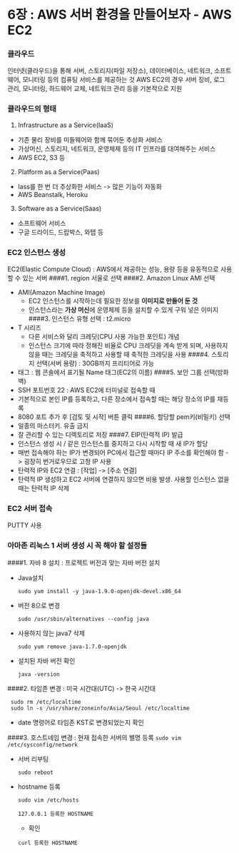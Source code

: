 # 6장 : AWS 서버 환경을 만들어보자 - AWS EC2
### 클라우드
인터넷(클라우드)을 통해 서버, 스토리지(파일 저장소), 데이터베이스, 네트워크, 소프트웨어, 모니터링 등의 컴퓨팅 서비스를 제공하는 것
AWS EC2의 경우 서버 장비, 로그 관리, 모니터링, 하드웨어 교체, 네트워크 관리 등을 기본적으로 지원

### 클라우드의 형태 
1) Infrastructure as a Service(IaaS)
- 기존 물리 장비를 미들웨어와 함께 묶어둔 추상화 서비스
- 가상머신, 스토리지, 네트워크, 운영체제 등의 IT 인프라를 대여해주는 서비스
- AWS EC2, S3 등

2) Platform as a Service(Paas)
- Iass를 한 번 더 추상화한 서비스 -> 많은 기능이 자동화
- AWS Beanstalk, Heroku

3) Software as a Service(Saas)
- 소프트웨어 서비스
- 구글 드라이드, 드랍박스, 와탭 등

### EC2 인스턴스 생성
EC2(Elastic Compute Cloud) : AWS에서 제공하는 성능, 용량 등을 유동적으로 사용할 수 있는 서버
####1. region 서울로 선택
####2. Amazon Linux AMI 선택
- AMI(Amazon Machine Image)
  - EC2 인스턴스를 시작하는데 필요한 정보를 **이미지로 만들어 둔 것**
  - 인스턴스라는 **가상 머신**에 운영체제 등을 설치할 수 있게 구워 넣은 이미지
####3. 인스턴스 유형 선택 : t2.micro
- T 시리즈
  - 다른 서비스와 달리 크레딧(CPU 사용 가능한 포인트) 개념
  - 인스턴스 크기에 따라 정해진 비율로 CPU 크레딧을 계속 받게 되며, 사용하지 않을 때는 크레딧을 축적하고 사용할 때 축적한 크레딧을 사용
####4. 스토리지 선택(서버 용량) : 30GB까지 프리티어로 가능
- 태그 : 웹 콘솔에서 표기될 Name 태그(EC2의 이름)
####5. 보안 그룹 선택(방화벽)
- SSH 포트번호 22 : AWS EC2에 터미널로 접속할 때
- 기본적으로 본인 IP를 등록하고, 다른 장소에서 접속할 때는 해당 장소의 IP를 재등록
- 8080 포트 추가 후 [검토 및 시작] 버튼 클릭
####6. 할당할 pem키(비밀키) 선택
- 일종의 마스터키. 유출 금지
- 잘 관리할 수 있는 디렉토리로 저장
####7. EIP(탄력적 IP) 발급
- 인스턴스 생성 시 / 같은 인스턴스를 중지하고 다시 시작할 때 새 IP가 할당
- 매번 접속해야 하는 IP가 변경되어 PC에서 접근할 때마다 IP 주소를 확인해야 함 -> 굉장히 번거로우므로 고정 IP 사용
- 탄력적 IP와 EC2 연결 : [작업] -> [주소 연결] 
- 탄력적 IP 생성하고 EC2 서버에 연결하지 않으면 비용 발생. 사용할 인스턴스 없을 때는 탄력적 IP 삭제

### EC2 서버 접속
PUTTY 사용

### 아마존 리눅스 1 서버 생성 시 꼭 해야 할 설정들
####1. 자바 8 설치 : 프로젝트 버전과 맞는 자바 버전 설치
- Java설치
  ```
  sudo yum install -y java-1.9.0-openjdk-devel.x86_64
  ```
- 버전 8으로 변경
    ```
    sudo /usr/sbin/alternatives --config java
    ```
- 사용하지 않는 java7 삭제
    ```
    sudo yum remove java-1.7.0-openjdk
    ```
- 설치된 자바 버전 확인
  ```
  java -version
  ```

####2. 타임존 변경 : 미국 시간대(UTC) -> 한국 시간대
 ```
  sudo rm /etc/localtime
  sudo ln -s /usr/share/zoneinfo/Asia/Seoul /etc/localtime
  ```
- date 명령어로 타임존 KST로 변경되었는지 확인

####3. 호스트네임 변경 : 현재 접속한 서버의 별명 등록
    ```
    sudo vim /etc/sysconfig/network
    ```
- 서버 리부팅
  ```
  sudo reboot
  ```
- hostname 등록
  ```
  sudo vim /etc/hosts
  ```
  ```
  127.0.0.1 등록한 HOSTNAME
  ```
    - 확인
  ```
  curl 등록한 HOSTNAME
  ```